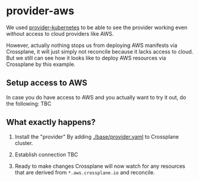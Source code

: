 # provider-aws

We used [provider-kubernetes](../provider-kubernetes) to be able to see the provider working even without access to cloud providers like AWS.

However, actually nothing stops us from deploying AWS manifests via Crossplane, it will just simply not reconcile because it lacks access to cloud.
But we still can see how it looks like to deploy AWS resources via Crossplane by this example.

## Setup access to AWS

In case you do have access to AWS and you actually want to try it out, do the following: TBC

## What exactly happens?

1. Install the "provider"
By adding [./base/provider.yaml](./base/provider.yaml) to Crossplane cluster.

2. Establish connection
TBC

3. Ready to make changes
Crossplane will now watch for any resources that are derived from `*.aws.crossplane.io` and reconcile.
